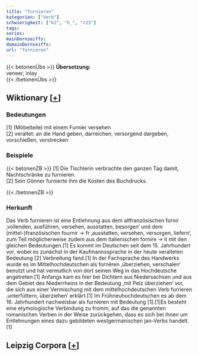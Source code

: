 ```yaml
---
title: "furnieren"
kategorien: ["Verb"]
schwierigkeit: ["k2", "h_", "r23"]
tags:
series:
mainDornseiffs:
domainDornseiffs:
url: "furnieren"
---
```


{{< betonenÜbs >}}
**Übersetzung:**  
veneer, inlay  
{{< /betonenÜbs >}}

## Wiktionary [[+](https://de.wiktionary.org/wiki/furnieren)]

### Bedeutungen
[1] (Möbelteile) mit einem Furnier versehen  
[2] veraltet: an die Hand geben, darreichen, versorgend dargeben, vorschießen, vorstrecken  

### Beispiele
{{< betonenZB >}}
[1] Die Tischlerin verbrachte den ganzen Tag damit, Nachtschränke zu furnieren.  
[2] Sein Gönner furnierte ihm die Kosten des Buchdrucks.  

{{< /betonenZB >}}
### Herkunft
Das Verb furnieren ist eine Entlehnung aus dem altfranzösischen fornir ‚vollenden, ausführen, versehen, ausstatten, besorgen‘ und dem (mittel-)französischen fournir → fr ‚ausstatten, versehen, versorgen, liefern‘, zum Teil möglicherweise zudem aus dem italienischen fornire → it mit den gleichen Bedeutungen.[1] Es kommt im Deutschen seit dem 15. Jahrhundert vor, wobei es zunächst in der Kaufmannssprache in der heute veralteten Bedeutung [2] Verbreitung fand.[1] In der Fachsprache des Handwerks wurde es im Mittelhochdeutschen als fornēren ‚überziehen, verschalen‘ benutzt und hat vermutlich von dort seinen Weg in das Hochdeutsche angetreten.[1] Anfangs kam es hier bei Dichtern aus Niedersachsen und aus dem Gebiet des Niederrheins in der Bedeutung ‚mit Pelz überziehen‘ vor, die sich aus einer Vermischung mit dem mittelhochdeutschen Verb furrieren ‚unterfüttern, überziehen‘ erklärt.[1] Im Frühneuhochdeutschen es ab dem 16. Jahrhundert nachweisbar als furnieren mit Bedeutung [1].[1]Es besteht eine etymologische Verbindung zu fromm, auf das die genannten romanischen Verben in der Weise zurückgehen, dass es sich bei ihnen um Entlehnungen eines dazu gebildeten westgermanischen jan-Verbs handelt.[1]  


## Leipzig Corpora [[+](https://corpora.uni-leipzig.de/en/res?word=furnieren&corpusId=deu_newscrawl-public_2018)]

